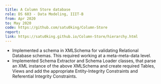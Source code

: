 ```yaml
---
title: A Column Store database
role: DS 603 - Data Modeling, IIIT-B
from: Apr 2020
to: May 2020
code: https://github.com/satu0king/Column-Store
report:
link: https://satu0king.github.io/Column-Store/hierarchy.html
---
```

<ul>
<li>Implemented a schema in XMLSchema for validating Relational Database schemas. This required working at a meta-meta-data level.</li>
<li>Implemented Schema Extractor and Schema Loader classes, that parse an XML instance of the above XMLSchema and create required Tables, Views and add the appropriate Entity-Integrity Constraints and Referential Integrity Constraints.</li>
</ul>